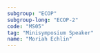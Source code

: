 ```yaml
---
subgroup: "ECOP"
subgroup-long: "ECOP-2"
code: "MS05"
tag: "Minisymposium Speaker"
name: "Moriah Echlin"
---
```

